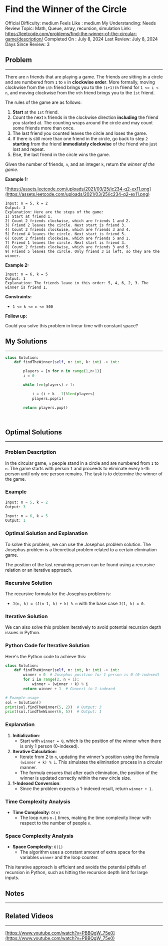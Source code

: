 # Find the Winner of the Circle

Official Difficulty: medium
Feels Like : medium
My Understanding: Needs Review
Topic: Math, Queue, array, recursion, simulation
Link: https://leetcode.com/problems/find-the-winner-of-the-circular-game/description/
Completed On : July 8, 2024
Last Review: July 8, 2024
Days Since Review: 3

## Problem

---

There are `n` friends that are playing a game. The friends are sitting in a circle and are numbered from `1` to `n` in **clockwise order**. More formally, moving clockwise from the `ith` friend brings you to the `(i+1)th` friend for `1 <= i < n`, and moving clockwise from the `nth` friend brings you to the `1st` friend.

The rules of the game are as follows:

1. **Start** at the `1st` friend.
2. Count the next `k` friends in the clockwise direction **including** the friend you started at. The counting wraps around the circle and may count some friends more than once.
3. The last friend you counted leaves the circle and loses the game.
4. If there is still more than one friend in the circle, go back to step `2` **starting** from the friend **immediately clockwise** of the friend who just lost and repeat.
5. Else, the last friend in the circle wins the game.

Given the number of friends, `n`, and an integer `k`, return *the winner of the game*.

**Example 1:**

![https://assets.leetcode.com/uploads/2021/03/25/ic234-q2-ex11.png](https://assets.leetcode.com/uploads/2021/03/25/ic234-q2-ex11.png)

```
Input: n = 5, k = 2
Output: 3
Explanation: Here are the steps of the game:
1) Start at friend 1.
2) Count 2 friends clockwise, which are friends 1 and 2.
3) Friend 2 leaves the circle. Next start is friend 3.
4) Count 2 friends clockwise, which are friends 3 and 4.
5) Friend 4 leaves the circle. Next start is friend 5.
6) Count 2 friends clockwise, which are friends 5 and 1.
7) Friend 1 leaves the circle. Next start is friend 3.
8) Count 2 friends clockwise, which are friends 3 and 5.
9) Friend 5 leaves the circle. Only friend 3 is left, so they are the winner.
```

**Example 2:**

```
Input: n = 6, k = 5
Output: 1
Explanation: The friends leave in this order: 5, 4, 6, 2, 3. The winner is friend 1.

```

**Constraints:**

- `1 <= k <= n <= 500`

**Follow up:**

Could you solve this problem in linear time with constant space?

## My Solutions

---

```python
class Solution:
    def findTheWinner(self, n: int, k: int) -> int:

        players = [n for n in range(1,n+1)]
        i = 0

        while len(players) > 1:

            i = (i + k - 1)%len(players)
            players.pop(i)

        return players.pop()
      
```

```python

```

## Optimal Solutions

---

### Problem Description

In the circular game, `n` people stand in a circle and are numbered from `1` to `n`. The game starts with person `1` and proceeds to eliminate every `k`-th person until only one person remains. The task is to determine the winner of the game.

### Example

```python
Input: n = 5, k = 2
Output: 3

Input: n = 6, k = 5
Output: 1
```

### Optimal Solution and Explanation

To solve this problem, we can use the Josephus problem solution. The Josephus problem is a theoretical problem related to a certain elimination game.

The position of the last remaining person can be found using a recursive relation or an iterative approach.

### Recursive Solution

The recursive formula for the Josephus problem is:

- `J(n, k) = (J(n-1, k) + k) % n` with the base case `J(1, k) = 0`.

### Iterative Solution

We can also solve this problem iteratively to avoid potential recursion depth issues in Python.

### Python Code for Iterative Solution

Here's the Python code to achieve this:

```python
class Solution:
    def findTheWinner(self, n: int, k: int) -> int:
        winner = 0  # Josephus position for 1 person is 0 (0-indexed)
        for i in range(2, n + 1):
            winner = (winner + k) % i
        return winner + 1  # Convert to 1-indexed

# Example usage
sol = Solution()
print(sol.findTheWinner(5, 2))  # Output: 3
print(sol.findTheWinner(6, 5))  # Output: 1
```

### Explanation

1. **Initialization**:
    - Start with `winner = 0`, which is the position of the winner when there is only 1 person (0-indexed).
2. **Iterative Calculation**:
    - Iterate from 2 to `n`, updating the winner's position using the formula `(winner + k) % i`. This simulates the elimination process in a circular manner.
    - The formula ensures that after each elimination, the position of the winner is updated correctly within the new circle size.
3. **1-Indexed Conversion**:
    - Since the problem expects a 1-indexed result, return `winner + 1`.

### Time Complexity Analysis

- **Time Complexity**: `O(n)`
    - The loop runs `n-1` times, making the time complexity linear with respect to the number of people `n`.

### Space Complexity Analysis

- **Space Complexity**: `O(1)`
    - The algorithm uses a constant amount of extra space for the variables `winner` and the loop counter.

This iterative approach is efficient and avoids the potential pitfalls of recursion in Python, such as hitting the recursion depth limit for large inputs.

## Notes

---

 

## Related Videos

---

[https://www.youtube.com/watch?v=PBBQgW_75e0](https://www.youtube.com/watch?v=PBBQgW_75e0)